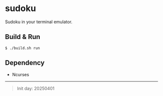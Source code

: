 # sudoku

Sudoku in your terminal emulator.

## Build & Run

```console
$ ./build.sh run
```

## Dependency

- Ncurses

---
> Init day: 20250401
